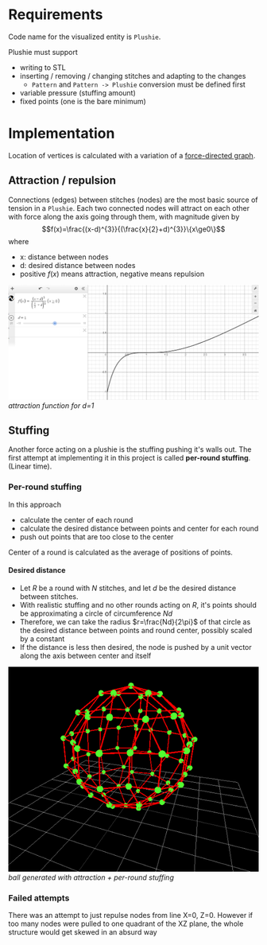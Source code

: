 # Requirements

Code name for the visualized entity is `Plushie`.

Plushie must support
- writing to STL
- inserting / removing / changing stitches and adapting to the changes
  - `Pattern` and `Pattern -> Plushie` conversion must be defined first
- variable pressure (stuffing amount)
- fixed points (one is the bare minimum)

# Implementation

Location of vertices is calculated with a variation of a [force-directed graph](https://en.wikipedia.org/wiki/Force-directed_graph_drawing).

## Attraction / repulsion
Connections (edges) between stitches (nodes) are the most basic source of tension in a `Plushie`. Each two connected nodes will attract on each other with force along the axis going through them, with magnitude given by
$$f(x)=\frac{(x-d)^{3}}{(\frac{x}{2}+d)^{3}}\{x\ge0\}$$
where
- x: distance between nodes
- d: desired distance between nodes
- positive $f(x)$ means attraction, negative means repulsion

![](2024-02-14-07-22-51.png)
*attraction function for d=1*

## Stuffing
Another force acting on a plushie is the stuffing pushing it's walls out. The first attempt at implementing it in this project is called **per-round stuffing**. (Linear time).

### Per-round stuffing
In this approach
- calculate the center of each round
- calculate the desired distance between points and center for each round
- push out points that are too close to the center

Center of a round is calculated as the average of positions of points.

#### Desired distance
- Let $R$ be a round with $N$ stitches, and let $d$ be the desired distance between stitches.
- With realistic stuffing and no other rounds acting on $R$, it's points should be approximating a circle of circumference $Nd$
- Therefore, we can take the radius $r=\frac{Nd}{2\pi}$ of that circle as the desired distance between points and round center, possibly scaled by a constant
- If the distance is less then desired, the node is pushed by a unit vector along the axis between center and itself

![](2024-02-17-23-50-01.png)
*ball generated with attraction + per-round stuffing*

### Failed attempts
There was an attempt to just repulse nodes from line X=0, Z=0. However if too many nodes were pulled to one quadrant of the XZ plane, the whole structure would get skewed in an absurd way